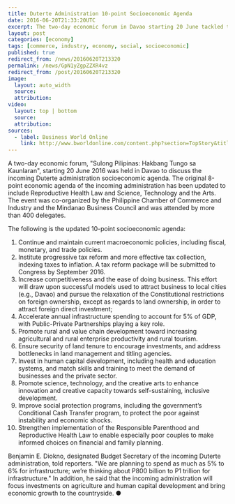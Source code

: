 ```yaml
---
title: Duterte Administration 10-point Socioeconomic Agenda
date: 2016-06-20T21:33:20UTC
excerpt: The two-day economic forum in Davao starting 20 June tackled the 10-point Socioeconomic Agenda of the incoming Duterte administration.
layout: post
categories: [economy]
tags: [commerce, industry, economy, social, socioeconomic]
published: true
redirect_from: /news/20160620T213320
permalink: /news/GpN1yZgpZZXR4vz
redirect_from: /post/20160620T213320
image:
  layout: auto_width
  source:
  attribution:
video:
  layout: top | bottom
  source:
  attribution:
sources:
  - label: Business World Online
    link: http://www.bworldonline.com/content.php?section=TopStory&title=&145more-audacious&8217-policy-making-planned&id=129289
---
```


A two-day economic forum, "Sulong Pilipinas: Hakbang Tungo sa Kaunlaran", starting 20 June 2016 was held in Davao to discuss the incoming Duterte administration socioeconomic agenda.
The original 8-point economic agenda of the incoming administration has been updated to include Reproductive Health Law and Science, Technology and the Arts.
The event was co-organized by the Philippine Chamber of Commerce and Industry and the Mindanao Business Council and was attended by more than 400 delegates.

The following is the updated 10-point socioeconomic agenda:

1. Continue and maintain current macroeconomic policies, including fiscal, monetary, and trade policies.
2. Institute progressive tax reform and more effective tax collection, indexing taxes to inflation. A tax reform package will be submitted to Congress by September 2016.
3. Increase competitiveness and the ease of doing business. This effort will draw upon successful models used to attract business to local cities (e.g., Davao) and pursue the relaxation of the Constitutional restrictions on foreign ownership, except as regards to land ownership, in order to attract foreign direct investment;
4. Accelerate annual infrastructure spending to account for 5% of GDP, with Public-Private Partnerships playing a key role.
5. Promote rural and value chain development toward increasing agricultural and rural enterprise productivity and rural tourism.
6. Ensure security of land tenure to encourage investments, and address bottlenecks in land management and titling agencies.
7. Invest in human capital development, including health and education systems, and match skills and training to meet the demand of businesses and the private sector.
8. Promote science, technology, and the creative arts to enhance innovation and creative capacity towards self-sustaining, inclusive development.
9. Improve social protection programs, including the government’s Conditional Cash Transfer program, to protect the poor against instability and economic shocks.
10. Strengthen implementation of the Responsible Parenthood and Reproductive Health Law to enable especially poor couples to make informed choices on financial and family planning.

Benjamin E. Diokno, designated Budget Secretary of the incoming Duterte administration, told reporters. "We are planning to spend as much as 5% to 6% for infrastructure; we’re thinking about P800 billion to P1 trillion for infrastructure." In addition, he said that the incoming administration will focus investments on agriculture and human capital development and bring economic growth to the countryside.
&#x25cf;


